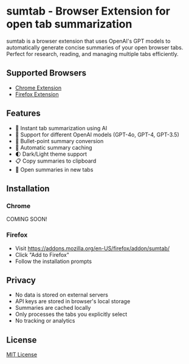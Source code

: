 # sumtab - Browser Extension for open tab summarization

sumtab is a browser extension that uses OpenAI's GPT models to automatically generate concise summaries of your open browser tabs. Perfect for research, reading, and managing multiple tabs efficiently.

## Supported Browsers

- [Chrome Extension](./chrome-extension)
- [Firefox Extension](./firefox-extension)

## Features

- 🚀 Instant tab summarization using AI
- 📝 Support for different OpenAI models (GPT-4o, GPT-4, GPT-3.5)
- 🔄 Bullet-point summary conversion
- 💾 Automatic summary caching
- 🌓 Dark/Light theme support
- 📋 Copy summaries to clipboard
- 🔗 Open summaries in new tabs

## Installation

### Chrome
COMING SOON!

### Firefox
- Visit https://addons.mozilla.org/en-US/firefox/addon/sumtab/
- Click "Add to Firefox"
- Follow the installation prompts

## Privacy
- No data is stored on external servers
- API keys are stored in browser's local storage
- Summaries are cached locally
- Only processes the tabs you explicitly select
- No tracking or analytics

## License
[MIT License](LICENSE)